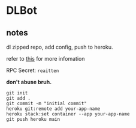 # DLBot
## notes
dl zipped repo, add config, push to heroku.

refer to [this](https://github.com/gaowanliang/DownloadBot/blob/main/docs/DownloadBot_Guide_en.md) for more infomation

RPC Secret: ```reaitten```

**don't abuse bruh.**

```
git init
git add .
git commit -m "initial commit"
heroku git:remote add your-app-name
heroku stack:set container --app your-app-name
git push heroku main
```
